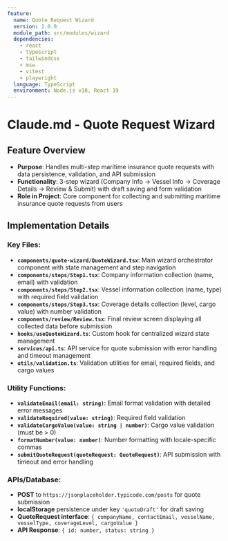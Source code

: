 ```yaml
---
feature:
  name: Quote Request Wizard
  version: 1.0.0
  module_path: src/modules/wizard
  dependencies:
    - react
    - typescript
    - tailwindcss
    - msw
    - vitest
    - playwright
  language: TypeScript
  environment: Node.js v18, React 19
---
```


# Claude.md - Quote Request Wizard

## Feature Overview

- **Purpose**: Handles multi-step maritime insurance quote requests with data persistence, validation, and API submission
- **Functionality**: 3-step wizard (Company Info → Vessel Info → Coverage Details → Review & Submit) with draft saving and form validation
- **Role in Project**: Core component for collecting and submitting maritime insurance quote requests from users

## Implementation Details

### Key Files:

- **`components/quote-wizard/QuoteWizard.tsx`**: Main wizard orchestrator component with state management and step navigation
- **`components/steps/Step1.tsx`**: Company information collection (name, email) with validation
- **`components/steps/Step2.tsx`**: Vessel information collection (name, type) with required field validation
- **`components/steps/Step3.tsx`**: Coverage details collection (level, cargo value) with number validation
- **`components/review/Review.tsx`**: Final review screen displaying all collected data before submission
- **`hooks/useQuoteWizard.ts`**: Custom hook for centralized wizard state management
- **`services/api.ts`**: API service for quote submission with error handling and timeout management
- **`utils/validation.ts`**: Validation utilities for email, required fields, and cargo values

### Utility Functions:

- **`validateEmail(email: string)`**: Email format validation with detailed error messages
- **`validateRequired(value: string)`**: Required field validation
- **`validateCargoValue(value: string | number)`**: Cargo value validation (must be > 0)
- **`formatNumber(value: number)`**: Number formatting with locale-specific commas
- **`submitQuoteRequest(quoteRequest: QuoteRequest)`**: API submission with timeout and error handling

### APIs/Database:

- **POST** to `https://jsonplaceholder.typicode.com/posts` for quote submission
- **localStorage** persistence under key `'quoteDraft'` for draft saving
- **QuoteRequest interface**: `{ companyName, contactEmail, vesselName, vesselType, coverageLevel, cargoValue }`
- **API Response**: `{ id: number, status: string }`
